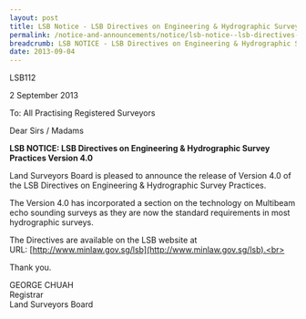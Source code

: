 ```yaml
---
layout: post
title: LSB Notice - LSB Directives on Engineering & Hydrographic Survey Practices Version 4.0
permalink: /notice-and-announcements/notice/lsb-notice--lsb-directives-on-engineering-hydrographic-survey/
breadcrumb: LSB NOTICE - LSB Directives on Engineering & Hydrographic Survey Practices Version 4.0
date: 2013-09-04
---
```


LSB112

2 September 2013

To: All Practising Registered Surveyors

Dear Sirs / Madams

**LSB NOTICE: LSB Directives on Engineering & Hydrographic Survey Practices Version 4.0**

Land Surveyors Board is pleased to announce the release of Version 4.0 of the LSB Directives on Engineering & Hydrographic Survey Practices.<br>

The Version 4.0 has incorporated a section on the technology on Multibeam echo sounding surveys as they are now the standard requirements in most hydrographic surveys.<br>

The Directives are available on the LSB website at <br>
URL: [http://www.minlaw.gov.sg/lsb](http://www.minlaw.gov.sg/lsb).<br>

Thank you.<br>


GEORGE CHUAH<br>
Registrar<br>
Land Surveyors Board
